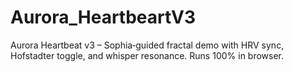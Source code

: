 # Aurora_HeartbeartV3
Aurora Heartbeat v3 – Sophia‑guided fractal demo with HRV sync, Hofstadter toggle, and whisper resonance. Runs 100% in browser.
